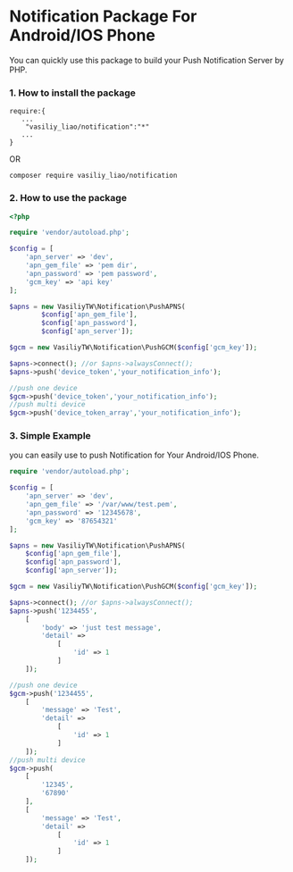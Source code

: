 # Notification Package For Android/IOS Phone

You can quickly use this package to build your Push Notification Server by PHP.

### 1. How to install the package

```
require:{
   ...
    "vasiliy_liao/notification":"*"
   ...
}
```
OR 
```
composer require vasiliy_liao/notification
```

### 2. How to use the package 

```php
<?php

require 'vendor/autoload.php';

$config = [
    'apn_server' => 'dev',
    'apn_gem_file' => 'pem dir',
    'apn_password' => 'pem password',
    'gcm_key' => 'api key'
];

$apns = new VasiliyTW\Notification\PushAPNS(
        $config['apn_gem_file'],
        $config['apn_password'],
        $config['apn_server']);

$gcm = new VasiliyTW\Notification\PushGCM($config['gcm_key']);

$apns->connect(); //or $apns->alwaysConnect();
$apns->push('device_token','your_notification_info');

//push one device
$gcm->push('device_token','your_notification_info');
//push multi device
$gcm->push('device_token_array','your_notification_info');

```

### 3. Simple Example
you can easily use to push Notification for Your Android/IOS Phone.

```php
require 'vendor/autoload.php';

$config = [
    'apn_server' => 'dev',
    'apn_gem_file' => '/var/www/test.pem',
    'apn_password' => '12345678',
    'gcm_key' => '87654321'
];

$apns = new VasiliyTW\Notification\PushAPNS(
    $config['apn_gem_file'],
    $config['apn_password'],
    $config['apn_server']);

$gcm = new VasiliyTW\Notification\PushGCM($config['gcm_key']);

$apns->connect(); //or $apns->alwaysConnect();
$apns->push('1234455',
    [
        'body' => 'just test message',
        'detail' =>
            [
                'id' => 1
            ]
    ]);

//push one device
$gcm->push('1234455',
    [
        'message' => 'Test',
        'detail' =>
            [
                'id' => 1
            ]
    ]);
//push multi device
$gcm->push(
    [
        '12345',
        '67890'
    ],
    [
        'message' => 'Test',
        'detail' =>
            [
                'id' => 1
            ]
    ]);
```
